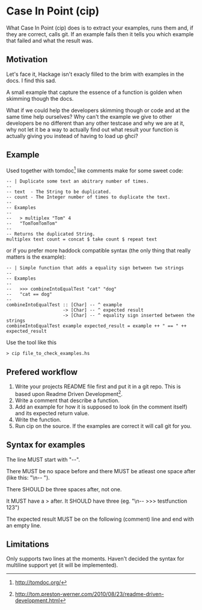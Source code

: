Case In Point (cip)
===================

What Case In Point (cip) does is to extract your examples, runs them and, if they are correct, 
calls git. If an example fails then it tells you which example that failed and what the result 
was.


Motivation
----------
Let's face it, Hackage isn't exacly filled to the brim with examples in
the docs. I find this sad. 

A small example that capture the essence of a function is golden when
skimming though the docs. 

What if we could help the developers skimming though or code and at the
same time help ourselves? Why can't the example we give to other developers be no different than 
any other testcase and why we are at it, why not let it be a 
way to actually find out what result your function is actually giving
you instead of having to load up ghci?


Example
-------

Used together with tomdoc[^2] like comments make for some sweet code:

    -- | Duplicate some text an abitrary number of times.
    --
    -- text  - The String to be duplicated.
    -- count - The Integer number of times to duplicate the text.
    --
    -- Examples
    --
    --   > multiplex "Tom" 4
    --   "TomTomTomTom"
    --
    -- Returns the duplicated String.
    multiplex text count = concat $ take count $ repeat text

or if you prefer more haddock compatible syntax (the only thing that
really matters is the example):

    -- | Simple function that adds a equality sign between two strings
    --
    -- Examples
    --
    --   >>> combineIntoEqualTest "cat" "dog" 
    --   "cat == dog"
    --
    combineIntoEqualTest :: [Char] -- ^ example
                         -> [Char] -- ^ expected result
                         -> [Char] -- ^ equality sign inserted between the strings
    combineIntoEqualTest example expected_result = example ++ " == " ++ expected_result


Use the tool like this

    > cip file_to_check_examples.hs


Prefered workflow
-----------------

1. Write your projects README file first and put it in a git repo. This is based upon 
   Readme Driven Development[^1].
2. Write a comment that describe a function.
3. Add an example for how it is supposed to look (in the comment
   itself) and its expected return value.
4. Write the function.
5. Run cip on the source. If the examples are correct it will call git
   for you.


Syntax for examples
-------------------
The line MUST start with "--".

There MUST be no space before and there MUST be atleast one space after
(like this: "\n-- ").

There SHOULD be three spaces after, not one.

It MUST have a > after. It SHOULD have three 
(eg. "\n--   >>> testfunction 123")

The expected result MUST be on the following (comment) line and end with an empty
line.


Limitations
------------
Only supports two lines at the moments. Haven't decided the syntax for 
multiline support yet (it will be implemented).


[^1]: http://tom.preston-werner.com/2010/08/23/readme-driven-development.html
[^2]: http://tomdoc.org/


